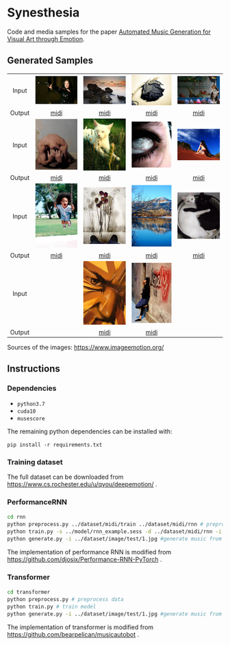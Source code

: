 # Synesthesia

Code and media samples for the paper [Automated Music Generation for Visual Art through Emotion](http://computationalcreativity.net/iccc20/papers/137-iccc20.pdf).

## Generated Samples
||||||
|:----:|:----:|:----:|:----:|:----:|
|Input|![6](/dataset/image/test/6.jpg)|![12](/dataset/image/test/12.jpg)|![10](/dataset/image/test/10.jpg)|![8](/dataset/image/test/8.jpg)|
|Output|[midi](/output/samples/09.mid)|[midi](/output/samples/03.mid)|[midi](/output/samples/05.mid)|[midi](/output/samples/07.mid)|
|Input|![14](/dataset/image/test/14.jpg)|![4](/dataset/image/test/4.jpg)|![2](/dataset/image/test/2.jpg)|![1](/dataset/image/test/1.jpg)|
|Output|[midi](/output/samples/01.mid)|[midi](/output/samples/11.mid)|[midi](/output/samples/13.mid)|[midi](/output/samples/14.mid)|
|Input|![13](/dataset/image/test/13.jpg)|![11](/dataset/image/test/11.jpg)|![9](/dataset/image/test/9.jpg)|![5](/dataset/image/test/5.jpg)|
|Output|[midi](/output/samples/02.mid)|[midi](/output/samples/04.mid)|[midi](/output/samples/06.mid)|[midi](/output/samples/10.mid)|
|Input||![3](/dataset/image/test/3.jpg)|![7](/dataset/image/test/7.jpg)||
|Output||[midi](/output/samples/12.mid)|[midi](/output/samples/08.mid)||

Sources of the images: https://www.imageemotion.org/

## Instructions

### Dependencies

- `python3.7`
- `cuda10`
- `musescore`

The remaining python dependencies can be installed with:

    pip install -r requirements.txt

### Training dataset

The full dataset can be downloaded from https://www.cs.rochester.edu/u/qyou/deepemotion/ .

### PerformanceRNN

```bash
cd rnn
python preprocess.py ../dataset/midi/train ../dataset/midi/rnn # preprocess data
python train.py -s ../model/rnn_example.sess -d ../dataset/midi/rnn -i 10 # train model
python generate.py -i ../dataset/image/test/1.jpg #generate music from a given image
```
The implementation of performance RNN is modified from https://github.com/djosix/Performance-RNN-PyTorch .


### Transformer

```bash
cd transformer
python preprocess.py # preprocess data
python train.py # train model
python generate.py -i ../dataset/image/test/1.jpg #generate music from a given image
```

The implementation of transformer is modified from https://github.com/bearpelican/musicautobot .
